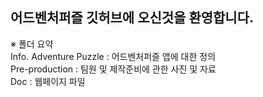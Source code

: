 ## 어드벤처퍼즐 깃허브에 오신것을 환영합니다.

※ 폴더 요약 <br>
Info. Adventure Puzzle : 어드벤처퍼즐 앱에 대한 정의 <br>
Pre-production : 팀원 및 제작준비에 관한 사진 및 자료 <br>
Doc : 웹페이지 파일 <br>
